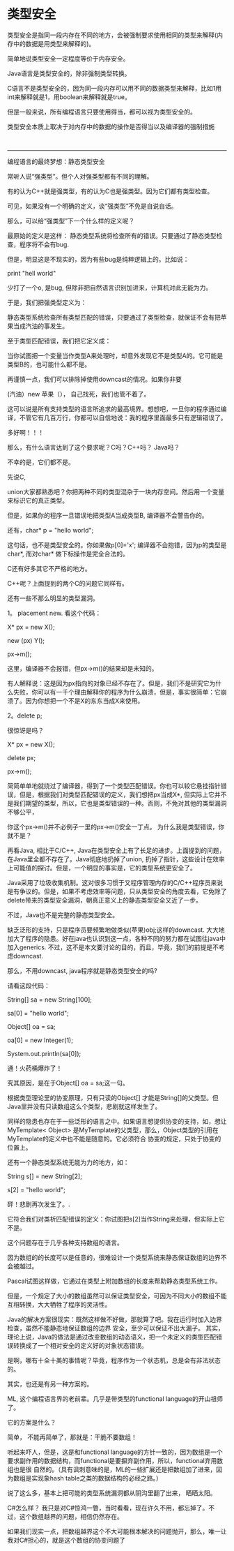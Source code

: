 # 类型安全

类型安全是指同一段内存在不同的地方，会被强制要求使用相同的类型来解释(内存中的数据是用类型来解释的)。

简单地说类型安全一定程度等价于内存安全。

Java语言是类型安全的，除非强制类型转换。

C语言不是类型安全的，因为同一段内存可以用不同的数据类型来解释，比如1用int来解释就是1，用boolean来解释就是true。

但是一般来说，所有编程语言只要使用得当，都可以视为类型安全的。

类型安全本质上取决于对内存中的数据的操作是否得当以及编译器的强制措施

‍

---

编程语言的最终梦想：静态类型安全

常听人说“强类型”。但个人对强类型都有不同的理解。

有的认为C++就是强类型，有的认为C也是强类型。因为它们都有类型检查。

可见，如果没有一个明确的定义，谈“强类型”不免是自说自话。

那么，可以给“强类型”下一个什么样的定义呢？

最原始的定义是这样： 静态类型系统将检查所有的错误。只要通过了静态类型检查，程序将不会有bug.

但是，明显这是不现实的，因为有些bug是纯粹逻辑上的。比如说：

print "hell world"

少打了一个o, 是bug, 但除非把自然语言识别加进来，计算机对此无能为力。

于是，我们把强类型定义为：

静态类型系统检查所有类型匹配的错误，只要通过了类型检查，就保证不会有把苹果当成汽油的事发生。

至于类型匹配错误，我们把它定义成：

当你试图把一个变量当作类型A来处理时，却意外发现它不是类型A的。它可能是类型B的，也可能什么都不是。

再谨慎一点，我们可以排除掉使用downcast的情况。如果你非要

(汽油）new 苹果（）， 自己找死，我们也管不着了。

这可以说是所有支持类型的语言所追求的最高境界。想想吧，一旦你的程序通过编译，不管它有几百万行，你都可以自信地说：我的程序里面最多只有逻辑错误了。

多好啊！！！

那么，有什么语言达到了这个要求呢？C吗？C++吗？ Java吗？

不幸的是，它们都不是。

先说C,

union大家都熟悉吧？你把两种不同的类型混杂于一块内存空间。然后用一个变量来标识它的真正类型。

但是，如果你的程序一旦错误地把类型A当成类型B, 编译器不会警告你的。

还有，char* p = "hello world";

这句话，也不是类型安全的。你如果做p[0]='x'; 编译器不会抱错，因为p的类型是char*, 而对char* 做下标操作是完全合法的。

C还有好多其它不严格的地方。

C++呢？上面提到的两个C的问题它同样有。

还有一些不那么明显的类型漏洞。

1。 placement new. 看这个代码：

X* px = new X();

new (px) Y();

px->m();

这里，编译器不会报错，但px->m()的结果却是未知的。

有人解释说：这是因为px指向的对象已经不存在了。但是，我们不是研究它为什么失败，你可以有一千个理由解释你的程序为什么崩溃，但是，事实很简单：它崩溃了。因为你想把一个不是X的东东当成X来使用。

2。delete p;

很惊讶是吗？

X* px = new X();

delete px;

px->m();

简简单单地就绕过了编译器，得到了一个类型匹配错误。你也可以较它悬挂指针错误，但是，根据我们对类型匹配错误的定义，我们想把px当成X*, 但实际上它并不是我们期望的类型，所以，它也是类型错误的一种。否则，不免对其他的类型漏洞不够公平，

你这个px->m()并不必例子一里的px->m()安全一丁点。 为什么我是类型错误，你就不是？

再看Java, 相比于C/C++, Java在类型安全上有了长足的进步。上面提到的问题，在Java里全都不存在了。Java彻底地扔掉了union, 扔掉了指针，这些设计在效率上可能值的探讨。但是，一个明显的事实是，它的类型系统更安全了。

Java采用了垃圾收集机制。这对很多习惯于又程序管理内存的C/C++程序员来说是有争议的。但是，如果不考虑效率等问题，只从类型安全的角度去看，它免除了delete带来的类型安全漏洞，朝真正意义上的静态类型安全又近了一步。

不过，Java也不是完整的静态类型安全。

缺乏泛形的支持，只是程序员要频繁地做类似(苹果)obj;这样的downcast. 大大地加大了程序的隐患。好在java也认识到这一点，各种不同的努力都在试图往java中加入generics. 不过，这不是本文要讨论的目的，而且，毕竟，我们的前提是不考虑downcast.

那么，不用downcast, java程序就是静态类型安全的吗?

请看这段代码：

String[] sa = new String[100];

sa[0] = "hello world";

Object[] oa = sa;

oa[0] = new Integer(1);

System.out.println(sa[0]);

通！火药桶爆炸了！

究其原因，是在于Object[] oa = sa;这一句。

根据类型理论里的协变原理，只有只读的Object[] 才能是String[]的父类型。但Java里并没有只读数组这么个类型，悲剧就这样发生了。

同样的隐患也存在于一些泛形的语言之中。如果语言想提供协变的支持，如，想让MyTemplate< Object> 是MyTemplate<String>的父类型，那么，Object类型的引用在MyTemplate的定义中也不能是随意的。它必须符合 协变的规定，只处于协变的位置上。

还有一个静态类型系统无能为力的地方，如：

String s[] = new String[2];

s[2] = "hello world";

砰！悲剧再次发生了。.

它符合我们对类析匹配错误的定义：你试图把s[2]当作String来处理，但实际上它不是。

这个问题存在于几乎各种支持数组的语言。

因为数组的的长度可以是任意的，很难设计一个类型系统来静态保证数组的边界不会被越过。

Pascal试图这样做，它通过在类型上附加数组的长度来帮助静态类型系统工作。

但是，一个规定了大小的数组虽然可以保证类型安全，可因为不同大小的数组不能互相转换，大大牺牲了程序的灵活性。

Java的解决方案很现实：既然这样做不好做，那就算了吧。我在运行时加入边界检查，虽然不能静态地保证数组的边界 安全，至少可以保证不出大漏子。 其实，理论上说，Java的做法是通过改变数组的动态语义，把一个未定义的类型匹配错误转换成了一个相对安全的定义好的对象状态错误。

是啊，哪有十全十美的事情呢？毕竟，程序作为一个状态机，总是会有非法状态的。

其实，也还是有另一种方案的。

ML, 这个编程语言界的老前辈。几乎是带类型的functional language的开山祖师了。

它的方案是什么？

简单， 不能再简单了，那就是：干脆不要数组！

听起来吓人，但是，这是和functional language的方针一致的，因为数组是一个要求副作用的数据结构，而functional是要摒弃副作用，所以，functional弃用数组也是很 自然的。（具有讽刺意味的是，ML的一些扩展还是把数组加了进来，因为数组是实现象hash table之类的数据结构的必经之路。）

说了这么多，基本上把可能的类型系统漏洞都从阴沟里翻了出来， 晒晒太阳。

C#怎么样？ 我只是对C#​惊鸿一瞥，当时看看，现在许久不用，都忘掉了。不过，这个数组越界的问题，相信仍然存在。

如果我们现实一点，把数组越界这个不大可能根本解决的问题抛开，那么，唯一让我对C#担心的，就是这个数组的协变问题了
